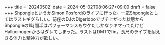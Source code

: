 +++
title = '20240502'
date = 2024-05-02T08:06:27+09:00
draft = false
+++
ShpongleというかSimon Posfordのライブに行った。一応Shpongleとしてはラストギグらしい。前座のDJのDigeridooでブチ上がった状態からShpongleの1時間半はパフォーマンスもウケたしかなりキマってたけどHallucinogenからはダレてしまった。ラストはDMTでfin。長尺のライブを耐えきる体力と精神力が欲しい。